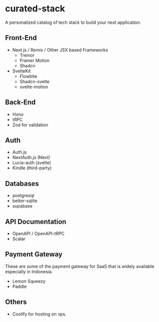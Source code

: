 # curated-stack
A personalized catalog of tech stack to build your next application.

## Front-End
- Next.js / Remix / Other JSX based Frameworks
  - Tremor
  - Framer Motion
  - Shadcn
- SvelteKit
  - Flowbite 
  - Shadcn-svelte
  - svelte-motion

## Back-End
- Hono
- tRPC
- Zod for validation

## Auth
- Auth.js
- NextAuth.js (Next)
- Lucia-auth (svelte)
- Kindle (third-party)

## Databases
- postgresql
- better-sqlite
- supabase

## API Documentation
- OpenAPI / OpenAPI-tRPC
- Scalar

## Payment Gateway
These are some of the payment gateway for SaaS that is widely available especially in Indonesia.
- Lemon Squeezy
- Paddle

## Others
- Coolify for hosting on vps.
